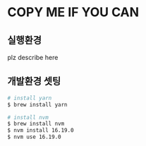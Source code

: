 # COPY ME IF YOU CAN


## 실행환경
plz describe here

## 개발환경 셋팅
```bash
# install yarn
$ brew install yarn

# install nvm
$ brew install nvm
$ nvm install 16.19.0
$ nvm use 16.19.0
```